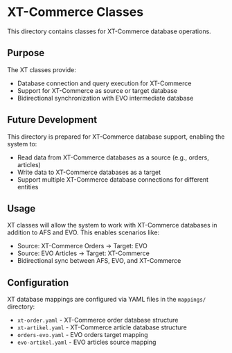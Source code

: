 # XT-Commerce Classes

This directory contains classes for XT-Commerce database operations.

## Purpose
The XT classes provide:
- Database connection and query execution for XT-Commerce
- Support for XT-Commerce as source or target database
- Bidirectional synchronization with EVO intermediate database

## Future Development
This directory is prepared for XT-Commerce database support, enabling the system to:
- Read data from XT-Commerce databases as a source (e.g., orders, articles)
- Write data to XT-Commerce databases as a target
- Support multiple XT-Commerce database connections for different entities

## Usage
XT classes will allow the system to work with XT-Commerce databases in addition to AFS and EVO. This enables scenarios like:
- Source: XT-Commerce Orders → Target: EVO
- Source: EVO Articles → Target: XT-Commerce
- Bidirectional sync between AFS, EVO, and XT-Commerce

## Configuration
XT database mappings are configured via YAML files in the `mappings/` directory:
- `xt-order.yaml` - XT-Commerce order database structure
- `xt-artikel.yaml` - XT-Commerce article database structure
- `orders-evo.yaml` - EVO orders target mapping
- `evo-artikel.yaml` - EVO articles source mapping
